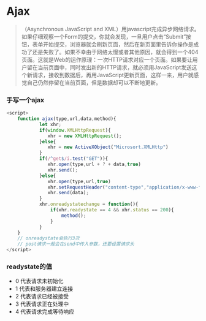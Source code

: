 # 	Ajax

> （Asynchronous JavaScript and XML）用javascript完成异步网络请求。如果仔细观察一个Form的提交，你就会发现，一旦用户点击“Submit”按钮，表单开始提交，浏览器就会刷新页面，然后在新页面里告诉你操作是成功了还是失败了。如果不幸由于网络太慢或者其他原因，就会得到一个404页面。这就是Web的运作原理：一次HTTP请求对应一个页面。如果要让用户留在当前页面中，同时发出新的HTTP请求，就必须用JavaScript发送这个新请求，接收到数据后，再用JavaScript更新页面，这样一来，用户就感觉自己仍然停留在当前页面，但是数据却可以不断地更新。

### 手写一个ajax

```javascript
<script>
	function ajax(type,url,data,method){
            let xhr;
            if(window.XMLHttpRequest){
               xhr = new XMLHttpRequest();
            }else{
               xhr = new ActiveXObject("Microsort.XMLHttp")
            }
            if(/^get$/i.test("GET")){
               xhr.open(type,url + ? + data,true)
               xhr.send();
            }else{
               xhr.open(type,url,true)
               xhr.setRequestHeader("content-type","application/x-www-form-urlencoded")
               xhr.send(data);
            }
            xhr.onreadystatechange = function(){
                if(xhr.readystate == 4 && xhr.status == 200){
                    method();
                }
            } 
	}    
	// onreadystate会执行3次
	// post请求一般会在send中传入参数，还要设置请求头
</script>
```

### readystate的值

- 0 代表请求未初始化
- 1 代表和服务器建立连接
- 2 代表请求已经被接受
- 3 代表请求正在处理中
- 4 代表请求完成等待响应

